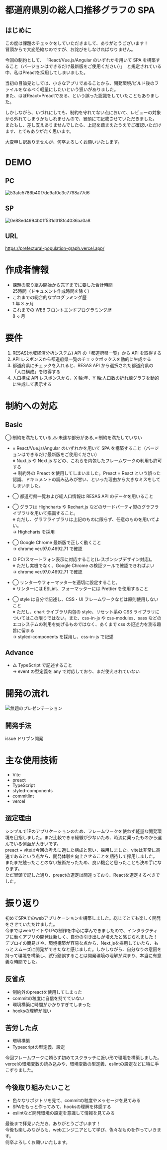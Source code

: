 # 都道府県別の総人口推移グラフの SPA
## はじめに
この度は課題のチェックをしていただきまして、ありがとうございます！<br/>
冒頭からで大変恐縮なのですが、お詫びをしなければなりません。<br/>

今回の制約として、　「React/Vue.js/Angular のいずれかを用いて SPA を構築すること（バージョンはできるだけ最新版をご使用ください）」　と規定されている中、私はPreactを採用してしまいました。<br/>

当初の目論見としては、小さなアプリであることから、開発環境/ビルド後のファイルをなるべく軽量にしたいという狙いがありました。<br/>
また、ほぼReact=Preactである、という誤った認識をしていたこともありました。<br/>

しかしながら、いづれにしても、制約を守れてない点において、レビューの対象から外れてしまうかもしれませんので、冒頭にて記載させていただきました。<br/>
またもし、差し支えありませんでしたら、上記を踏まえたうえでご確認いただけます、とてもありがたく思います。<br/>

大変申し訳ありませんが、何卒よろしくお願いいたします。

# DEMO
## PC
![53afc5786b40f7de9af0c3c7798a77d6](https://user-images.githubusercontent.com/82188012/149766752-3d9a040b-1184-4369-bd42-f1f3d55d692d.gif)

## SP
![0e88ed4994b01f531d318fc4036aa0a8](https://user-images.githubusercontent.com/82188012/149768438-4669d897-f398-41a6-8fd5-025358d14107.gif)

## URL

https://prefectural-population-graph.vercel.app/

# 作成者情報

- 課題の取り組み開始から完了までに要した合計時間<br/>
  25時間（ドキュメント作成時間を除く）
- これまでの総合的なプログラミング歴<br/>
  1 年 3 ヶ月
- これまでの WEB フロントエンドプログラミング歴<br/>
  8 ヶ月

# 要件

1. RESAS(地域経済分析システム) API の「都道府県一覧」から API を取得する
2. API レスポンスから都道府県一覧のチェックボックスを動的に生成する
3. 都道府県にチェックを入れると、RESAS API から選択された都道府県の「人口構成」を取得する
4. 人口構成 API レスポンスから、X 軸:年、Y 軸:人口数の折れ線グラフを動的に生成して表示する

# 制約への対応

## Basic
◯:制約を満たしている,△:未達な部分がある,×:制約を満たしていない
- × React/Vue.js/Angular のいずれかを用いて SPA を構築すること（バージョンはできるだけ最新版をご使用ください）<br/>
  ※ Nuxt.js や Next.js などの、これらを内包したフレームワークの利用も許可する<br/>
  → 制約外の Preact を使用してしまいました。Preact = React という誤った認識、ドキュメントの読み込みが甘い、といった理由から大きなミスをしてしまいました。
  
- ◯ 都道府県一覧および総人口情報は RESAS API のデータを用いること


- ◯ グラフは Highcharts や Rechart.js などのサードパーティ製のグラフライブラリを用いて描画すること。<br/>
  ※ ただし、グラフライブラリは上記のものに限らず、任意のものを用いてよい。<br/>
  → Highcharts を採用
  
- ◯ Google Chrome 最新版で正しく動くこと<br/>
  → chrome ver.97.0.4692.71 で確認
  
- ○ PC/スマートフォン表示に対応すること(レスポンシブデザイン対応)。<br/>
  ※ ただし実機でなく、Google Chrome の検証ツールで確認できればよい<br/>
  → chrome ver.97.0.4692.71 で確認
  
- ◯ リンターやフォーマッターを適切に設定すること。<br/>
  ※ リンターには ESLint、フォーマッターには Prettier を使用すること
  
- ◯ style は自分で記述し、CSS・UI フレームワークなどは原則使用しないこと<br/>
  ※ ただし、chart ライブラリ内包の style、リセット系の CSS ライブラリについてはこの限りではない。また、css-in-js や css-modules、sass などのエコシステムの利用を妨げるものではなく、あくまで css の記述力を測る趣旨に留まる<br/>
  → styled-components を採用し、css-in-js で記述

## Advance

- △ TypeScript で記述すること<br/>
  → event の型定義を any で対応しており、まだ使えきれていない

# 開発の流れ

![無題のプレゼンテーション](https://user-images.githubusercontent.com/82188012/149728171-c0207f9b-d87c-408a-8cd0-255746cc732e.png)


## 開発手法

issue ドリブン開発

# 主な使用技術

- Vite
- preact
- TypeScript
- styled-components
- commitlint
- vercel

## 選定理由
シンプルで1Pのアプリケーションのため、フレームワークを使わず軽量な開発環境を目指しました。まだ比較できる経験が少ないため、時流に乗ったものから選んでいる側面が大きいです。<br/>
preact + viteは今回の考えに適した構成と思い、採用しました。viteは非常に高速であるという点から、開発体験を向上させることを期待して採用しました。<br/>
またまだ触ったことのない技術だったため、良い機会と思ったことも決め手になります。<br/>
ただ冒頭で記した通り、preactの選定は間違っており、Reactを選定するべきでした。

# 振り返り

初めてSPAでのwebアプリケーションを構築しました。総じてとても楽しく開発をさせていただけました。<br/>
今まではwebサイトやLPの制作を中心に学んできましたので、インタラクティブに動くアプリの開発は新しく、自分の引き出しが増えたと感じられました！<br/>
デプロイの簡易さや、環境構築が容易な点から、Next.jsを採用していたら、もっとスムーズに開発ができたなと感じました。しかしながら、自分なりの意図を持って環境を構築し、試行錯誤することは開発環境の理解が深まり、本当に有意義な時間でした。

## 反省点

- 制約外のpreactを使用してしまった
- commitの粒度に自信を持てていない
- 環境構築に時間がかかりすぎてしまった
- hooksの理解が浅い

## 苦労した点

- 環境構築
- Typescriptの型定義、設定

今回フレームワークに頼らず初めてスクラッチに近い形で環境を構築しました。<br/>
vercelの環境変数の読み込みや、環境変数の型定義、eslintの設定などに特に手こずりました。

## 今後取り組みたいこと

- 色々なリポジトリを見て、commitの粒度やメッセージを見てみる
- SPAをもっと作ってみて、hooksの理解を体感する
- eslintなど開発環境の設定を意識して情報を見てみる

最後まで拝見いただき、ありがとうございます！<br/>
今後も楽しみながらも、webエンジニアとして学び、色々なものを作っていきます。<br/>
何卒よろしくお願いいたします。
